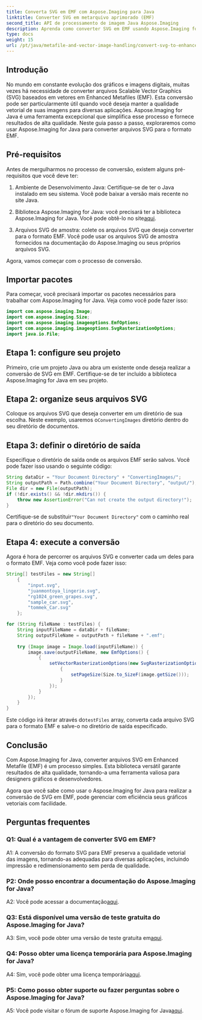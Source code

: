 ```yaml
---
title: Converta SVG em EMF com Aspose.Imaging para Java
linktitle: Converter SVG em metarquivo aprimorado (EMF)
second_title: API de processamento de imagem Java Aspose.Imaging
description: Aprenda como converter SVG em EMF usando Aspose.Imaging for Java. Preserve a qualidade e a escalabilidade da imagem sem esforço.
type: docs
weight: 15
url: /pt/java/metafile-and-vector-image-handling/convert-svg-to-enhanced-metafile/
---
```

## Introdução

No mundo em constante evolução dos gráficos e imagens digitais, muitas vezes há necessidade de converter arquivos Scalable Vector Graphics (SVG) baseados em vetores em Enhanced Metafiles (EMF). Esta conversão pode ser particularmente útil quando você deseja manter a qualidade vetorial de suas imagens para diversas aplicações. Aspose.Imaging for Java é uma ferramenta excepcional que simplifica esse processo e fornece resultados de alta qualidade. Neste guia passo a passo, exploraremos como usar Aspose.Imaging for Java para converter arquivos SVG para o formato EMF.

## Pré-requisitos

Antes de mergulharmos no processo de conversão, existem alguns pré-requisitos que você deve ter:

1. Ambiente de Desenvolvimento Java: Certifique-se de ter o Java instalado em seu sistema. Você pode baixar a versão mais recente no site Java.

2.  Biblioteca Aspose.Imaging for Java: você precisará ter a biblioteca Aspose.Imaging for Java. Você pode obtê-lo no site[aqui](https://purchase.aspose.com/buy).

3. Arquivos SVG de amostra: colete os arquivos SVG que deseja converter para o formato EMF. Você pode usar os arquivos SVG de amostra fornecidos na documentação do Aspose.Imaging ou seus próprios arquivos SVG.

Agora, vamos começar com o processo de conversão.

## Importar pacotes

Para começar, você precisará importar os pacotes necessários para trabalhar com Aspose.Imaging for Java. Veja como você pode fazer isso:

```java
import com.aspose.imaging.Image;
import com.aspose.imaging.Size;
import com.aspose.imaging.imageoptions.EmfOptions;
import com.aspose.imaging.imageoptions.SvgRasterizationOptions;
import java.io.File;
```

## Etapa 1: configure seu projeto

Primeiro, crie um projeto Java ou abra um existente onde deseja realizar a conversão de SVG em EMF. Certifique-se de ter incluído a biblioteca Aspose.Imaging for Java em seu projeto.

## Etapa 2: organize seus arquivos SVG

 Coloque os arquivos SVG que deseja converter em um diretório de sua escolha. Neste exemplo, usaremos o`ConvertingImages` diretório dentro do seu diretório de documentos.

## Etapa 3: definir o diretório de saída

Especifique o diretório de saída onde os arquivos EMF serão salvos. Você pode fazer isso usando o seguinte código:

```java
String dataDir = "Your Document Directory" + "ConvertingImages/";
String outputPath = Path.combine("Your Document Directory", "output/");
File dir = new File(outputPath);
if (!dir.exists() && !dir.mkdirs()) {
    throw new AssertionError("Can not create the output directory!");
}
```

 Certifique-se de substituir`"Your Document Directory"` com o caminho real para o diretório do seu documento.

## Etapa 4: execute a conversão

Agora é hora de percorrer os arquivos SVG e converter cada um deles para o formato EMF. Veja como você pode fazer isso:

```java
String[] testFiles = new String[]
    {
        "input.svg",
        "juanmontoya_lingerie.svg",
        "rg1024_green_grapes.svg",
        "sample_car.svg",
        "tommek_Car.svg"
    };

for (String fileName : testFiles) {
    String inputFileName = dataDir + fileName;
    String outputFileName = outputPath + fileName + ".emf";
    
    try (Image image = Image.load(inputFileName)) {
        image.save(outputFileName, new EmfOptions() {
            {
                setVectorRasterizationOptions(new SvgRasterizationOptions() {
                    {
                        setPageSize(Size.to_SizeF(image.getSize()));
                    }
                });
            }
        });
    }
}
```

 Este código irá iterar através do`testFiles` array, converta cada arquivo SVG para o formato EMF e salve-o no diretório de saída especificado.

## Conclusão

Com Aspose.Imaging for Java, converter arquivos SVG em Enhanced Metafile (EMF) é um processo simples. Esta biblioteca versátil garante resultados de alta qualidade, tornando-a uma ferramenta valiosa para designers gráficos e desenvolvedores.

Agora que você sabe como usar o Aspose.Imaging for Java para realizar a conversão de SVG em EMF, pode gerenciar com eficiência seus gráficos vetoriais com facilidade.

## Perguntas frequentes

### Q1: Qual é a vantagem de converter SVG em EMF?

A1: A conversão do formato SVG para EMF preserva a qualidade vetorial das imagens, tornando-as adequadas para diversas aplicações, incluindo impressão e redimensionamento sem perda de qualidade.

### P2: Onde posso encontrar a documentação do Aspose.Imaging for Java?

 A2: Você pode acessar a documentação[aqui](https://reference.aspose.com/imaging/java/).

### Q3: Está disponível uma versão de teste gratuita do Aspose.Imaging for Java?

 A3: Sim, você pode obter uma versão de teste gratuita em[aqui](https://releases.aspose.com/).

### Q4: Posso obter uma licença temporária para Aspose.Imaging for Java?

 A4: Sim, você pode obter uma licença temporária[aqui](https://purchase.aspose.com/temporary-license/).

### P5: Como posso obter suporte ou fazer perguntas sobre o Aspose.Imaging for Java?

 A5: Você pode visitar o fórum de suporte Aspose.Imaging for Java[aqui](https://forum.aspose.com/).